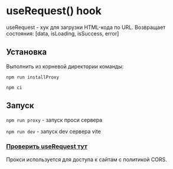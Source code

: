 # useRequest() hook

useRequest - хук для загрузки HTML-кода по URL. Возвращает состояния: [data, isLoading, isSuccess, error]

## Установка

Выполнить из корневой директории команды:

`npm run installProxy`

`npm ci`

## Запуск

`npm run proxy` - запуск проси сервера

`npm run dev` - запуск dev сервера vite

### [Проверить useRequest тут](http://localhost:5173)

Прокси используется для доступа к сайтам с политикой CORS.
